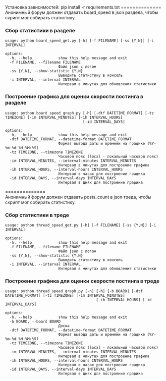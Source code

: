 Установка зависимостей: pip install -r requirements.txt
==============<br />
Анонимный форум должен отдавать board_speed в json раздела, чтобы скрипт мог собирать статистику.
### Сбор статистики в разделе 
```
usage: python board_speed_get.py [-h] [-f FILENAME] [-ss {Y,N}] [-i INTERVAL]

options:
  -h, --help            show this help message and exit
  -f FILENAME, --filename FILENAME
                        Файл json с логом
  -ss {Y,N}, --show-statistic {Y,N}
                        Выводить статистику в консоль
  -i INTERVAL, --interval INTERVAL
                        Интервал в минутах для обновления статистики
```
### Построение графика для оценки скорости постинга в разделе
```
usage: python board_speed_graph.py [-h] [-dtf DATETIME_FORMAT] [-tz TIMEZONE] [-im INTERVAL_MINUTES] [-ih INTERVAL_HOURS]
                                   [-id INTERVAL_DAYS]

options:
  -h, --help            show this help message and exit
  -dtf DATETIME_FORMAT, --datetime-format DATETIME_FORMAT
                        Формат вывода даты и времени на графике (%Y-%m-%d %H:%M:%S)
  -tz TIMEZONE, --timezone TIMEZONE
                        Часовой пояс (local - локальный часовой пояс)
  -im INTERVAL_MINUTES, --interval-minutes INTERVAL_MINUTES
                        Интервал в минутах для построение графика
  -ih INTERVAL_HOURS, --interval-hours INTERVAL_HOURS
                        Интервал в часах для построение графика
  -id INTERVAL_DAYS, --interval-days INTERVAL_DAYS
                        Интервал в днях для построение графика
```
==============<br />
Анонимный форум должен отдавать posts_count в json треда, чтобы скрипт мог собирать статистику.
### Сбор статистики в треде
```
usage: python thread_speed_get.py [-h] [-f FILENAME] [-ss {Y,N}] [-i INTERVAL]

options:
  -h, --help            show this help message and exit
  -f FILENAME, --filename FILENAME
                        Файл json с логом
  -ss {Y,N}, --show-statistic {Y,N}
                        Выводить статистику в консоль
  -i INTERVAL, --interval INTERVAL
                        Интервал в минутах для обновления статистики
```
### Построение графика для оценки скорости постинга в треде
```
usage: python thread_speed_graph.py [-n] [-h] [-b BOARD] [-dtf DATETIME_FORMAT] [-tz TIMEZONE] [-im INTERVAL_MINUTES]
                                         [-ih INTERVAL_HOURS] [-id INTERVAL_DAYS]

options:
  -h, --help            show this help message and exit
  -b BOARD, --board BOARD
                        Доска
  -dtf DATETIME_FORMAT, --datetime-format DATETIME_FORMAT
                        Формат вывода даты и времени на графике (%Y-%m-%d %H:%M:%S)
  -tz TIMEZONE, --timezone TIMEZONE
                        Часовой пояс (local - локальный часовой пояс)
  -im INTERVAL_MINUTES, --interval-minutes INTERVAL_MINUTES
                        Интервал в минутах для построение графика
  -ih INTERVAL_HOURS, --interval-hours INTERVAL_HOURS
                        Интервал в часах для построение графика
  -id INTERVAL_DAYS, --interval-days INTERVAL_DAYS
                        Интервал в днях для построение графика

```
